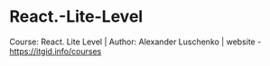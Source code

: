 # React.-Lite-Level
Course: React. Lite Level | Author: Alexander Luschenko | website - https://itgid.info/courses
